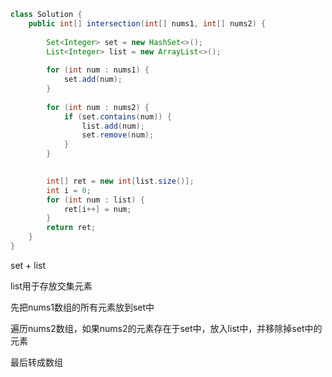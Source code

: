 ```java
class Solution {
    public int[] intersection(int[] nums1, int[] nums2) {
        
        Set<Integer> set = new HashSet<>();
        List<Integer> list = new ArrayList<>(); 
       
        for (int num : nums1) {
            set.add(num);
        }
       
        for (int num : nums2) {
            if (set.contains(num)) {
                list.add(num);
                set.remove(num);
            }
        }

       
        int[] ret = new int[list.size()];
        int i = 0;
        for (int num : list) {
            ret[i++] = num;
        }
        return ret;
    }
}

```

set + list

list用于存放交集元素

先把nums1数组的所有元素放到set中

遍历nums2数组，如果nums2的元素存在于set中，放入list中，并移除掉set中的元素

最后转成数组